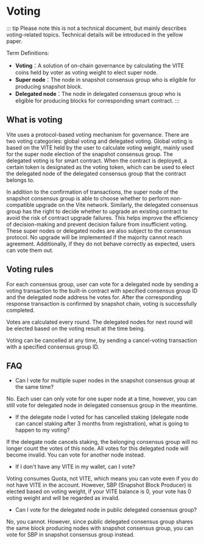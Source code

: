 # Voting

::: tip
Please note this is not a technical document, but mainly describes voting-related topics. Technical details will be introduced in the yellow paper.

Term Definitions:
* **Voting**：A solution of on-chain governance by calculating the VITE coins held by voter as voting weight to elect super node.
* **Super node**：The node in snapshot consensus group who is eligible for producing snapshot block.
* **Delegated node**：The node in delegated consensus group who is eligible for producing blocks for corresponding smart contract.
:::

## What is voting

Vite uses a protocol-based voting mechanism for governance. There are two voting categories: global voting and delegated voting. Global voting is based on the VITE held by the user to calculate voting weight, mainly used for the super node election of the snapshot consensus group. The delegated voting is for smart contract. When the contract is deployed, a certain token is designated as the voting token, which can be used to elect the delegated node of the delegated consensus group that the contract belongs to.

In addition to the confirmation of transactions, the super node of the snapshot consensus group is able to choose whether to perform non-compatible upgrade on the Vite network. Similarly, the delegated consensus group has the right to decide whether to upgrade an existing contract to avoid the risk of contract upgrade failures. This helps improve the efficiency of decision-making and prevent decision failure from insufficient voting. These super nodes or delegated nodes are also subject to the consensus protocol. No upgrade will be implemented if the majority cannot reach agreement. Additionally, if they do not behave correctly as expected, users can vote them out.

## Voting rules

For each consensus group, user can vote for a delegated node by sending a voting transaction to the built-in contract with specified consensus group ID and the delegated node address he votes for. After the corresponding response transaction is confirmed by snapshot chain, voting is successfully completed.

Votes are calculated every round. The delegated nodes for next round will be elected based on the voting result at the time being.

Voting can be cancelled at any time, by sending a cancel-voting transaction with a specified consensus group ID.

## FAQ

* Can I vote for multiple super nodes in the snapshot consensus group at the same time?

No. Each user can only vote for one super node at a time, however, you can still vote for delegated node in delegated consensus group in the meantime.

* If the delegate node I voted for has cancelled staking (delegate node can cancel staking after 3 months from registration), what is going to happen to my voting?

If the delegate node cancels staking, the belonging consensus group will no longer count the votes of this node. All votes for this delegated node will become invalid. You can vote for another node instead.

* If I don't have any VITE in my wallet, can I vote?

Voting consumes Quota, not VITE, which means you can vote even if you do not have VITE in the account. However, SBP (Snapshot Block Producer) is elected based on voting weight, if your VITE balance is 0, your vote has 0 voting weight and will be regarded as invalid.

* Can I vote for the delegated node in public delegated consensus group?

No, you cannot. However, since public delegated consensus group shares the same block producing nodes with snapshot consensus group, you can vote for SBP in snapshot consensus group instead.
